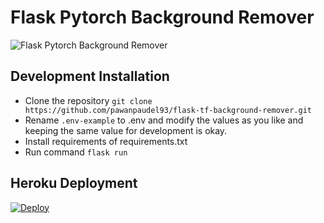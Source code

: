 # Flask Pytorch Background Remover

![Flask Pytorch Background Remover](https://raw.githubusercontent.com/pawanpaudel93/flask-pytorch-background-remover/master/static/flask-tensorflow.jpg)

## Development Installation

- Clone the repository
`git clone https://github.com/pawanpaudel93/flask-tf-background-remover.git`
- Rename `.env-example` to .env and modify the values as you like and keeping the same value for development is okay.
- Install requirements of requirements.txt
- Run command `flask run`

## Heroku Deployment

[![Deploy](https://www.herokucdn.com/deploy/button.svg)](https://heroku.com/deploy?template=https://github.com/pawanpaudel93/flask-tf-background-remover/tree/master)
